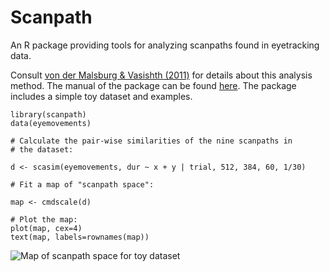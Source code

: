 Scanpath
========

An R package providing tools for analyzing scanpaths found in eyetracking data.

Consult [von der Malsburg & Vasishth (2011)](https://www.sciencedirect.com/science/article/pii/S0749596X11000179) for details about this analysis method.  The manual of the package can be found [here](https://github.com/tmalsburg/scanpath/blob/master/Documentation/scanpath-manual.pdf?raw=true).  The package includes a simple toy dataset and examples.

    library(scanpath)
    data(eyemovements)

    # Calculate the pair-wise similarities of the nine scanpaths in
    # the dataset:

    d <- scasim(eyemovements, dur ~ x + y | trial, 512, 384, 60, 1/30)

    # Fit a map of "scanpath space":
	
    map <- cmdscale(d)

    # Plot the map:
    plot(map, cex=4)
    text(map, labels=rownames(map))

![Map of scanpath space for toy dataset](https://raw.github.com/tmalsburg/scanpath/master/Screenshots/map_of_nine_scanpaths.png)
